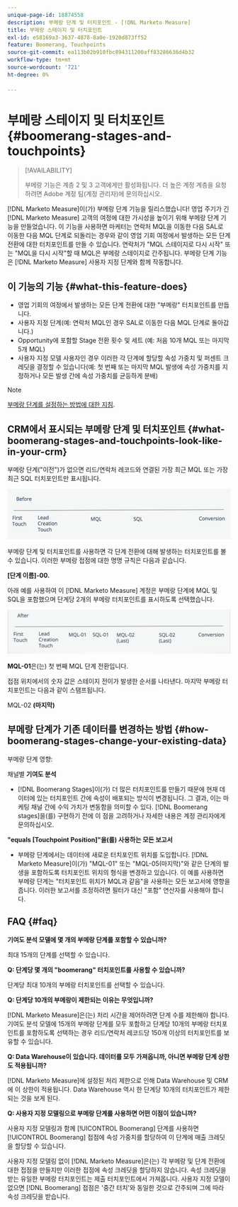 ```yaml
---
unique-page-id: 18874558
description: 부메랑 단계 및 터치포인트 - [!DNL Marketo Measure]
title: 부메랑 스테이지 및 터치포인트
exl-id: e58169a3-3637-4878-8a0e-1920d873ff52
feature: Boomerang, Touchpoints
source-git-commit: ea113b02b910fbc894311200aff83286636d4b32
workflow-type: tm+mt
source-wordcount: '721'
ht-degree: 0%

---
```


# 부메랑 스테이지 및 터치포인트 {#boomerang-stages-and-touchpoints}

>[!AVAILABILITY]
>
>부메랑 기능은 계층 2 및 3 고객에게만 활성화됩니다. 더 높은 계정 계층을 요청하려면 Adobe 계정 팀(계정 관리자)에 문의하십시오.

[!DNL Marketo Measure]이(가) 부메랑 단계 기능을 릴리스했습니다! 영업 주기가 긴 [!DNL Marketo Measure] 고객의 여정에 대한 가시성을 높이기 위해 부메랑 단계 기능을 만들었습니다. 이 기능을 사용하면 마케터는 연락처 MQL을 이동한 다음 SAL로 이동한 다음 MQL 단계로 되돌리는 경우와 같이 영업 기회 여정에서 발생하는 모든 단계 전환에 대한 터치포인트를 만들 수 있습니다. 연락처가 &quot;MQL 스테이지로 다시 시작&quot; 또는 &quot;MQL을 다시 시작&quot;할 때 MQL은 부메랑 스테이지로 간주됩니다. 부메랑 단계 기능은 [!DNL Marketo Measure] 사용자 지정 단계와 함께 작동합니다.

## 이 기능의 기능 {#what-this-feature-does}

* 영업 기회의 여정에서 발생하는 모든 단계 전환에 대한 &quot;부메랑&quot; 터치포인트를 만듭니다.
* 사용자 지정 단계(예: 연락처 MQL인 경우 SAL로 이동한 다음 MQL 단계로 돌아갑니다.)
* Opportunity에 포함할 Stage 전환 횟수 및 세트 (예: 처음 10개 MQL 또는 마지막 5개 MQL)
* 사용자 지정 모델 사용자인 경우 이러한 각 단계에 할당할 속성 가중치 및 퍼센트 크레딧을 결정할 수 있습니다(예: 첫 번째 또는 마지막 MQL 발생에 속성 가중치를 지정하거나 모든 발생 간에 속성 가중치를 균등하게 분배)

>[!NOTE]
>
>[부메랑 단계를 설정하는 방법에 대한 지침](/help/advanced-marketo-measure-features/boomerang/setting-up-boomerang-stages.md).

## CRM에서 표시되는 부메랑 단계 및 터치포인트 {#what-boomerang-stages-and-touchpoints-look-like-in-your-crm}

부메랑 단계(&quot;이전&quot;)가 없으면 리드/연락처 레코드와 연결된 가장 최근 MQL 또는 가장 최근 SQL 터치포인트만 표시됩니다.

![](assets/1.png)

부메랑 단계 및 터치포인트를 사용하면 각 단계 전환에 대해 발생하는 터치포인트를 볼 수 있습니다. 이러한 부메랑 접점에 대한 명명 규칙은 다음과 같습니다.

**[단계 이름]-00.**

아래 예를 사용하여 이 [!DNL Marketo Measure] 계정은 부메랑 단계에 MQL 및 SQL을 포함했으며 단계당 2개의 부메랑 터치포인트를 표시하도록 선택했습니다.

![](assets/2.png)

**MQL-01**&#x200B;은(는) 첫 번째 MQL 단계 전환입니다.

접점 위치에서의 숫자 값은 스테이지 전이가 발생한 순서를 나타낸다. 마지막 부메랑 터치포인트는 다음과 같이 스탬프됩니다.

MQL-02 **(마지막)**

## 부메랑 단계가 기존 데이터를 변경하는 방법 {#how-boomerang-stages-change-your-existing-data}

부메랑 단계 영향:

채널별 **기여도 분석**

* [!DNL Boomerang Stages]이(가) 더 많은 터치포인트를 만들기 때문에 현재 데이터에 있는 터치포인트 간에 속성이 배포되는 방식이 변경됩니다. 그 결과, 이는 마케팅 채널 간에 수익 가치가 변동함을 의미할 수 있다. [!DNL Boomerang stages]을(를) 구현하기 전에 이 점을 고려하거나 자세한 내용은 계정 관리자에게 문의하십시오.

**&quot;equals [Touchpoint Position]&quot;을(를) 사용하는 모든 보고서**

* 부메랑 단계에서는 데이터에 새로운 터치포인트 위치를 도입합니다. [!DNL Marketo Measure]이(가) &quot;MQL-01&quot; 또는 &quot;MQL-05(마지막)&quot;와 같은 단계의 발생을 포함하도록 터치포인트 위치의 형식을 변경하고 있습니다. 이 예를 사용하면 부메랑 단계는 &quot;터치포인트 위치가 MQL과 같음&quot;을 사용하는 모든 보고서에 영향을 줍니다. 이러한 보고서를 조정하려면 필터가 대신 &quot;포함&quot; 연산자를 사용해야 합니다.

## FAQ {#faq}

**기여도 분석 모델에 몇 개의 부메랑 단계를 포함할 수 있습니까?**

최대 15개의 단계를 선택할 수 있습니다.

**Q: 단계당 몇 개의 &quot;boomerang&quot; 터치포인트를 사용할 수 있습니까?**

단계당 최대 10개의 부메랑 터치포인트를 선택할 수 있습니다.

**Q: 단계당 10개의 부메랑이 제한되는 이유는 무엇입니까?**

[!DNL Marketo Measure]은(는) 처리 시간을 제어하려면 단계 수를 제한해야 합니다. 기여도 분석 모델에 15개의 부메랑 단계를 모두 포함하고 단계당 10개의 부메랑 터치포인트를 포함하도록 선택하는 경우 리드/연락처 레코드당 150개 이상의 터치포인트를 보유할 수 있습니다.

**Q: Data Warehouse이 있습니다. 데이터를 모두 가져옵니까, 아니면 부메랑 단계 상한도 적용됩니까?**

[!DNL Marketo Measure]에 설정된 처리 제한으로 인해 Data Warehouse 및 CRM에 이 상한이 적용됩니다. Data Warehouse 역시 한 단계당 10개의 터치포인트가 제한되는 것을 보게 된다.

**Q: 사용자 지정 모델링으로 부메랑 단계를 사용하면 어떤 이점이 있습니까?**

사용자 지정 모델링과 함께 [!UICONTROL Boomerang] 단계를 사용하면 [!UICONTROL Boomerang] 접점에 속성 가중치를 할당하여 이 단계에 매출 크레딧을 할당할 수 있습니다.

사용자 지정 모델링 없이 [!DNL Marketo Measure]은(는) 각 부메랑 및 단계 전환에 대한 접점을 만들지만 이러한 접점에 속성 크레딧을 할당하지 않습니다. 속성 크레딧을 받는 유일한 부메랑 터치포인트는 제출 터치포인트에서 가져옵니다. 사용자 지정 모델이 없으면 [!DNL Boomerang] 접점은 &#39;중간 터치&#39;와 동일한 것으로 간주되며 그에 따라 속성 크레딧을 받습니다.
